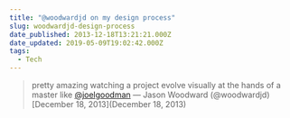 ```yaml
---
title: "@woodwardjd on my design process"
slug: woodwardjd-design-process
date_published: 2013-12-18T13:21:21.000Z
date_updated: 2019-05-09T19:02:42.000Z
tags:
  - Tech
---
```


> pretty amazing watching a project evolve visually at the hands of a master like [@joelgoodman](https://twitter.com/joelgoodman)
> &mdash; Jason Woodward (@woodwardjd) [December 18, 2013](December 18, 2013)
